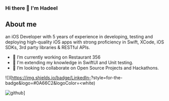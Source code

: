 ### Hi there 👋 I'm Hadeel 

## About me

an iOS Developer with 5 years of experience in developing, testing and deploying high-quality iOS apps with strong proficiency in Swift, XCode, iOS SDKs, 3rd party libraries & RESTful APIs.

- 🔭 I’m currently working on Restaurant 356
- 🌱 I'm extending my knowledge in SwiftUI and Unit testing.
- 👯 I’m looking to collaborate on Open Source Projects and Hackathons.

![<LinkedIn>](https://img.shields.io/badge/LinkedIn-<Background blue>?style=for-the-badge&logo=#0A66C2&logoColor=<white)

![github](https://img.shields.io/badge/GitHub-000000?style=for-the-badge&logo=GitHub&logoColor=white)]
